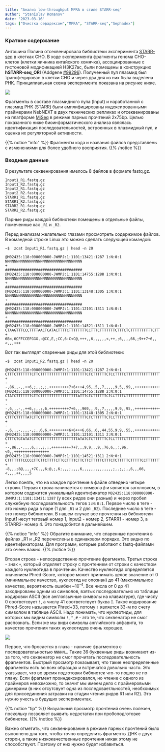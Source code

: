 ```yaml
---
title: "Анализ low-throughput MPRA в стиле STARR-seq"
author: "Stanislav Romanov"
date: '2023-03-16'
tags: ["Очистка сефадексом","MPRA", "STARR-seq","Sephadex"]
---
```


### Краткое содержание

Антошина Полина отсеквенировала библиотеки эксперимента [STARR-seq](https://doi.org/10.1002/cpmb.105) в клетках CHO. В ходе эксперимента фрагменты генома CHO-клеток (клетки яичника китайского хомячка), ассоциированные с гистоновой модификацией H3K27ac, были помещены в конструкцию **hSTARR-seq_ORI** (Addgene [\#99296](https://www.addgene.org/99296/)). Полученный пул плазмид был трансфецирован в клетки CHO и через два дня из них была выделена РНК. Принципиальная схема эксперимента показана на рисунке ниже.

![](/Projects/ltSTARR.files/Img1.png?classes=shadow&width=20pc)

Фрагменты в составе плазмидного пула (Input) и наработанной с плазмид РНК (STARR) были амплифицированы индексированными праймерами NebNEXT в двух технических репликах и отсеквенированы на платформе [MiSeq](https://www.illumina.com/systems/sequencing-platforms/miseq.html) в режиме парных прочтений 2x75bp. Целью показанного ниже биоинформатического анализа являлась идентификация последовательностей, встроенных в плазмидный пул, и оценка их регуляторной активности.

{{% notice "info" %}}
Фрагменты кода и названия файлов представлены с изменениями для более удобного восприятия.
{{% /notice %}}

### Входные данные

В результате секвенирования имелось 8 файлов в формате fastq.gz.

    Input1_R1.fastq.gz
    Input1_R2.fastq.gz
    Input2_R1.fastq.gz
    Input2_R2.fastq.gz
    STARR1_R1.fastq.gz
    STARR1_R2.fastq.gz
    STARR2_R1.fastq.gz
    STARR2_R2.fastq.gz

Парные риды каждой библиотеки помещены в отдельные файлы, помеченные как `_R1` и `_R2`.

Перед анализам желательно глазами просмотреть содержимое файлов. В командной строке Linux это можно сделать следующей командой:

    ~$  zcat Input1_R1.fastq.gz | head -n 20

    @M02435:118:000000000-JWMPJ:1:1101:13421:1287 1:N:0:1
    NNNNNNNNNNNNNNNNNNNNNNNNNNNNNNNNNNN
    +
    ###################################
    @M02435:118:000000000-JWMPJ:1:1101:14755:1288 1:N:0:1
    NNNNNNNNNNNNNNNNNNNNNNNNNNNNNNNNNNN
    +
    ###################################
    @M02435:118:000000000-JWMPJ:1:1101:13148:1305 1:N:0:1
    NNNNNNNNNNNNNNNNNNNNNNNNNNNNNNNNNNN
    +
    ###################################
    @M02435:118:000000000-JWMPJ:1:1101:12101:1311 1:N:0:1
    NNNNNNNNNNNNNNNNNNNNNNNNNNNNNNNNNNN
    +
    ###################################
    @M02435:118:000000000-JWMPJ:1:1101:14521:1311 1:N:0:1
    CTAAGTTTCCCTTTTAACTCATACTTTTCTTTTTTTTCCTTTCTTTTTTTCTTTCTCTTTTTTTTTTCTTTTTTTT
    +
    6B<,6CFFCCEFGGG,-@CC,E,;CC,6-C<C@,+++,,6,,,,,,<,++,;6,,,,66,;9++7+6,,<,,,+++

Вот так выглядят спаренные риды для этой библиотеки:

    ~$  zcat Input1_R2.fastq.gz | head -n 20

    @M02435:118:000000000-JWMPJ:1:1101:13421:1287 2:N:0:1
    CTTTCTTTTTTTCTTCTTTTTTTTTTTTTTTTTTTTTCTCTTTTTTCTCCTTTTCTTTTTTTTTTTTTTTTTTTTT
    +
    --,86,,-,,++6,;,,;,;,+++++++++7+6+++4,95,,5,,7,,,,,9,5,,99,,++++++++++++++**
    @M02435:118:000000000-JWMPJ:1:1101:14755:1288 2:N:0:1
    CTATCTTTTTTTCTTCTTTTTTTTTTTTTTTTTATTTCTCTTTTTTCTCCTTTTCTTTTTTTTTTTTTTTTTTTTT
    +
    --,6,,,-,,++6,;,,;,6,+++++++++7+6,,,969,,,9,,7,,,,,9,9,,95,,++++++++++++++++
    @M02435:118:000000000-JWMPJ:1:1101:13148:1305 2:N:0:1
    CTTTCTTTTTATCTTCTTTTTTTTTTTTTTTTTTTTTCTCTTTTTTCTCCTTTTCTTTTTTTTTTTTTTTTTTTTT
    +
    --,6,,,-,,,,-,;,,6,6,+++++++++6+6+++6,66,,6,,44,55,9,9,,55,,+++++++++++++++*
    @M02435:118:000000000-JWMPJ:1:1101:12101:1311 2:N:0:1
    CTTTCTGTATATCTTCTTTTTTTTTTTTTTTTTATATCTCTTTTTTCTCCTTTTCTTTTTTTTTTTTTTTTTTTTT
    +
    --,86,,-,,,,6,;,,;,;,+++++++++7+7,,,9,9,,,9,,76,6,,:,96,<9,,++++++++++++++++
    @M02435:118:000000000-JWMPJ:1:1101:14521:1311 2:N:0:1
    CTTTTTTTCCCCCTTCTTCTTTTCTTCCTTTTCTTCTTCTTTTTCTTTCTCTTTTTCTTTTTCCTTTTTTTCTTTT
    +
    -8,,,;8@,,,,+7C,,,6;@,;,6;,,,;,,,,6,,,,,,,,,,,,,,;,,;,;,,6,,,66,<,,,,++,,,,5

Легко понять, что на каждое прочтение в файле отведено четыре строки. Первая строка начинается с символа `@` и является заголовком, в котором содржится уникальный идентификатор `M02435:118:000000000-JWMPJ:1:1101:13421:1287` (у всех ридов они разные) и через пробел служебную последовательность тегов `1:N:0:1`. Первое число в теге - это номер рида в паре (1 для `_R1` и 2 для `_R2`). Последнее число в теге - это номер библиотеки. В нашем случае все прочтения из библиотеки Input1 несут теговый номер 1, Input2 - номер 2, STARR1 - номер 3, а STARR2- номер 4. Это понадобится в дальнейшем.

{{% notice "info" %}}
Обратите внимание, что спаренные прочтения в файлах _R1 и _R2 перечислены в одинаковом порядке. Это видно по идентификаторам. Для программ, которые работают с fastq-файлами это очень важно.
{{% /notice %}}

Вторая строка - непосредственно прочтение фрагмента. Третья строка - знак `+`, который отделяет строку с прочтением от строки с качеством каждого нуклеотида в прочтении. Качество нуклеотида определяется значением Phred-Score, которое может принимать целое значение от 0 (минимальное качество, нуклеотид не опознан) до 41 (максимальное качество, вероятность ошибки \~10<sup>-4</sup>. Все числа от 0 до 41 закодированы одним из символов, взятых последовательно из таблицы кодировки ASCII (все англоязычные символы на клавиатуре), где числу 0 соответсвует `!`, а числу 41 соответствует буква `I`. Такое кодирование Phred-Score называется Phred+33, потому `!` является 33-м по счету символом в таблице ASCII. Надо понимать, что нуклеотиды, для которых мы видим символы `!`, `"` ,`#` - это те, что секвенатор не смог распознать. Если же мы види символы английского алфавита, то качество прочтения таких нуклеотидов очень хорошее.

![](/Projects/ltSTARR.files/Img2.png?classes=shadow&width=20pc)

Первое, что бросается в глаза - наличие фрагментов с последовательностью `NNNNN…`. Такие 36 буквенные риды возникают из-за того, что секвенатор не смог прочитать последовательность фрагментов. Быстрый просмотр показывает, что такие неопределенные фрагменты есть во всех образцах и встречатся довольно часто. Это указывает, что во время подготовки библиотек что-то пошло не по плану. Если фрагмент проиндексировался, но чтение с одного из праймеров невозможно, то значит мы имеем дело с праймеровыми димерами (в них отсутсвует одна из последоваетльностей, необхоимых для присоединения затравки на стадии чтения ридов R1 или R2). Это нужно учесть в будущих экспериментах.

{{% notice "tip" %}}
Визуальный просмотр прочтений очень полезен, поскольку позволяет выявить недостатки при пробоподготовке библиотек.
{{% /notice %}}

Важно отметить, что секвенирование в режиме парных прочтений было выполнено для того, чтобы точно определить фрагменты ДНК с двух сторон, а такие низкокачественные прочтения никак этому не способствуют. Поэтому от них нужно будет избавиться.

